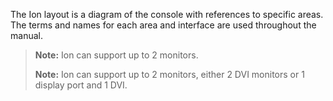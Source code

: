  The Ion layout is a diagram of the console with references to specific areas. The terms and names for each area and interface are used throughout the manual.

> **Note:** Ion can support up to 2 monitors.
> 
> **Note:** Ion can support up to 2 monitors, either 2 DVI monitors or 1 display port and 1 DVI.


